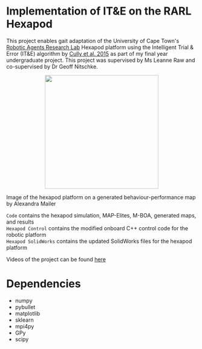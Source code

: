 # Implementation of IT&E on the RARL Hexapod

This project enables gait adaptation of the University of Cape Town's [Robotic Agents Research Lab](http://www.rarl.uct.ac.za) Hexapod platform using the Intelligent Trial & Error (IT&E) algorithm by [Cully et al. 2015](https://doi.org/10.1038/nature14422) as part of my final year undergraduate project. This project was supervised by Ms Leanne Raw and co-supervised by Dr Geoff Nitschke.

<p align="center">
  <img src="cover_image.png" width="300"/>
</p>
Image of the hexapod platform on a generated behaviour-performance map by Alexandra Mailer

`Code` contains the hexapod simulation, MAP-Elites, M-BOA, generated maps, and results\
`Hexapod Control` contains the modified onboard C++ control code for the robotic platform\
`Hexapod SolidWorks` contains the updated SolidWorks files for the hexapod platform

Videos of the project can be found [here](https://drive.google.com/drive/folders/18nBqK6PnA0IYt2r0Ebi3O82trxsxnqot?usp=sharing)

# Dependencies
- numpy
- pybullet
- matplotlib
- sklearn
- mpi4py
- GPy
- scipy
